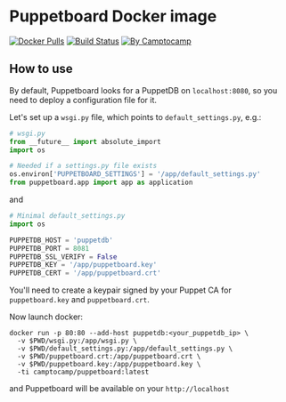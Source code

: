 Puppetboard Docker image
==========================

[![Docker Pulls](https://img.shields.io/docker/pulls/camptocamp/puppetboard.svg)](https://hub.docker.com/r/camptocamp/puppetboard/)
[![Build Status](https://img.shields.io/travis/camptocamp/docker-puppetboard/master.svg)](https://travis-ci.org/camptocamp/docker-puppetboard)
[![By Camptocamp](https://img.shields.io/badge/by-camptocamp-fb7047.svg)](http://www.camptocamp.com)


## How to use

By default, Puppetboard looks for a PuppetDB on `localhost:8080`, so you need to deploy a configuration file for it.

Let's set up a `wsgi.py` file, which points to `default_settings.py`, e.g.:

```python
# wsgi.py
from __future__ import absolute_import
import os

# Needed if a settings.py file exists
os.environ['PUPPETBOARD_SETTINGS'] = '/app/default_settings.py'
from puppetboard.app import app as application
```

and

```python
# Minimal default_settings.py
import os

PUPPETDB_HOST = 'puppetdb'
PUPPETDB_PORT = 8081
PUPPETDB_SSL_VERIFY = False
PUPPETDB_KEY = '/app/puppetboard.key'
PUPPETDB_CERT = '/app/puppetboard.crt'
```

You'll need to create a keypair signed by your Puppet CA for `puppetboard.key` and `puppetboard.crt`.

Now launch docker:

```shell
docker run -p 80:80 --add-host puppetdb:<your_puppetdb_ip> \
  -v $PWD/wsgi.py:/app/wsgi.py \
  -v $PWD/default_settings.py:/app/default_settings.py \
  -v $PWD/puppetboard.crt:/app/puppetboard.crt \
  -v $PWD/puppetboard.key:/app/puppetboard.key \
  -ti camptocamp/puppetboard:latest
```

and Puppetboard will be available on your `http://localhost`
